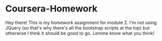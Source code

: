 # Coursera-Homework
Hey there! This is my homework assignment for module 2. I'm not using JQuery (so that's why there's all the bootstrap scripts at the top) but otherwise I think it should be good to go. Lemme know what you think!
